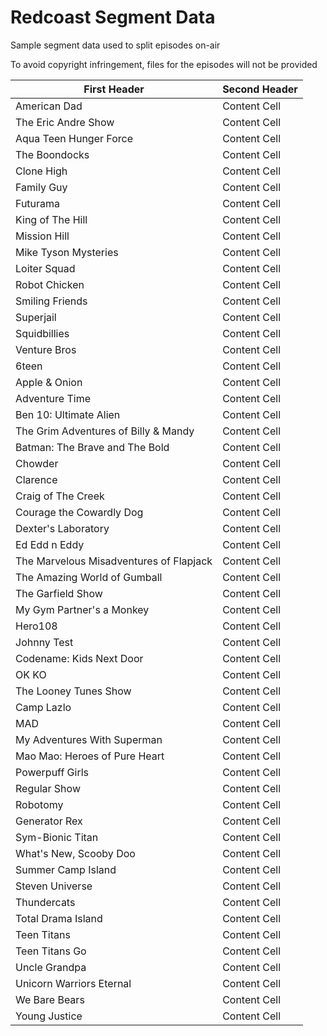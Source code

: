 <h1>Redcoast Segment Data</h1>

Sample segment data used to split episodes on-air

To avoid copyright infringement, files for the episodes will not be provided

| First Header  | Second Header |
| ------------- | ------------- |
| American Dad  | Content Cell  |
| The Eric Andre Show  | Content Cell  |
| Aqua Teen Hunger Force  | Content Cell  |
| The Boondocks  | Content Cell  |
| Clone High  | Content Cell  |
| Family Guy  | Content Cell  |
| Futurama  | Content Cell  |
| King of The Hill  | Content Cell  |
| Mission Hill  | Content Cell  |
| Mike Tyson Mysteries  | Content Cell  |
| Loiter Squad  | Content Cell  |
| Robot Chicken  | Content Cell  |
| Smiling Friends  | Content Cell  |
| Superjail  | Content Cell  |
| Squidbillies  | Content Cell  |
| Venture Bros  | Content Cell  |
| 6teen  | Content Cell  |
| Apple & Onion  | Content Cell  |
| Adventure Time  | Content Cell  |
| Ben 10: Ultimate Alien  | Content Cell  |
| The Grim Adventures of Billy & Mandy  | Content Cell  |
| Batman: The Brave and The Bold  | Content Cell  |
| Chowder  | Content Cell  |
| Clarence  | Content Cell  |
| Craig of The Creek  | Content Cell  |
| Courage the Cowardly Dog  | Content Cell  |
| Dexter's Laboratory  | Content Cell  |
| Ed Edd n Eddy  | Content Cell  |
| The Marvelous Misadventures of Flapjack  | Content Cell  |
| The Amazing World of Gumball  | Content Cell  |
| The Garfield Show  | Content Cell  |
| My Gym Partner's a Monkey  | Content Cell  |
| Hero108  | Content Cell  |
| Johnny Test  | Content Cell  |
| Codename: Kids Next Door  | Content Cell  |
| OK KO  | Content Cell  |
| The Looney Tunes Show  | Content Cell  |
| Camp Lazlo  | Content Cell  |
| MAD  | Content Cell  |
| My Adventures With Superman  | Content Cell  |
| Mao Mao: Heroes of Pure Heart  | Content Cell  |
| Powerpuff Girls  | Content Cell  |
| Regular Show  | Content Cell  |
| Robotomy  | Content Cell  |
| Generator Rex  | Content Cell  |
| Sym-Bionic Titan  | Content Cell  |
| What's New, Scooby Doo  | Content Cell  |
| Summer Camp Island  | Content Cell  |
| Steven Universe  | Content Cell  |
| Thundercats  | Content Cell  |
| Total Drama Island  | Content Cell  |
| Teen Titans  | Content Cell  |
| Teen Titans Go  | Content Cell  |
| Uncle Grandpa  | Content Cell  |
| Unicorn Warriors Eternal  | Content Cell  |
| We Bare Bears  | Content Cell  |
| Young Justice  | Content Cell  |
